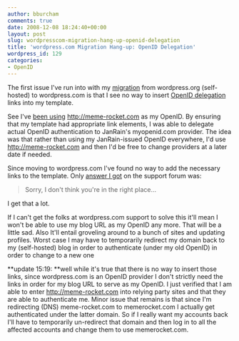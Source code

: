 ```yaml
---
author: bburcham
comments: true
date: 2008-12-08 18:24:40+00:00
layout: post
slug: wordpresscom-migration-hang-up-openid-delegation
title: 'wordpress.com Migration Hang-up: OpenID Delegation'
wordpress_id: 129
categories:
- OpenID
---
```


The first issue I've run into with my [migration](/2008/12/05/home-again/) from wordpress.org (self-hosted) to wordpress.com is that I see no way to insert [OpenID delegation](http://wiki.openid.net/Delegation) links into my template.

<!-- more -->

See I've [been using](/2008/01/07/wordpress-23-messes-up-your-openid-delegation/) http://meme-rocket.com as my OpenID. By ensuring that my template had appropriate link elements, I was able to delegate actual OpenID authentication to JanRain's myopenid.com provider. The idea was that rather than using my JanRain-issued OpenID everywhere, I'd use http://meme-rocket.com and then I'd be free to change providers at a later date if needed.

Since moving to wordpress.com I've found no way to add the necessary links to the template. Only [answer I got](http://en.forums.wordpress.com/topic/add-openid-delegation-link-to-head?replies=3#post-268176) on the support forum was:


<blockquote>Sorry, I don't think you're in the right place…</blockquote>


I get that a lot.

If I can't get the folks at wordpress.com support to solve this it'll mean I won't be able to use my blog URL as my OpenID any more. That will be a little sad. Also It'll entail groveling around to a bunch of sites and updating profiles. Worst case I may have to temporarily redirect my domain back to my (self-hosted) blog in order to authenticate (under my old OpenID) in order to change to a new one

**update 15:19: **well while it's true that there is no way to insert those links, since wordpress.com is an OpenID provider I don't strictly need the links in order for my blog URL to serve as my OpenID. I just verified that I am able to enter http://meme-rocket.com into relying party sites and that they are able to authenticate me. Minor issue that remains is that since I'm redirecting (DNS) meme-rocket.com to memerocket.com I actually get authenticated under the latter domain. So if I really want my accounts back I'll have to temporarily un-redirect that domain and then log in to all the affected accounts and change them to use memerocket.com.
